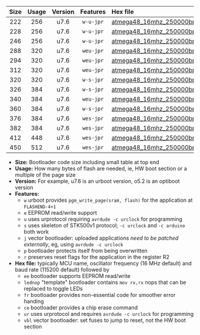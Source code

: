 |Size|Usage|Version|Features|Hex file|
|:-:|:-:|:-:|:-:|:--|
|222|256|u7.6|`w-u-jpr`|[atmega48_16mhz_250000bps_ur_vbl.hex](https://raw.githubusercontent.com/stefanrueger/urboot/main/bootloaders/atmega48/fcpu_16mhz/250000_bps/atmega48_16mhz_250000bps_ur_vbl.hex)|
|228|256|u7.6|`w-u-jpr`|[atmega48_16mhz_250000bps_lednop_ur_vbl.hex](https://raw.githubusercontent.com/stefanrueger/urboot/main/bootloaders/atmega48/fcpu_16mhz/250000_bps/atmega48_16mhz_250000bps_lednop_ur_vbl.hex)|
|246|256|u7.6|`w-u-jpr`|[atmega48_16mhz_250000bps_lednop_fr_ur_vbl.hex](https://raw.githubusercontent.com/stefanrueger/urboot/main/bootloaders/atmega48/fcpu_16mhz/250000_bps/atmega48_16mhz_250000bps_lednop_fr_ur_vbl.hex)|
|288|320|u7.6|`weu-jpr`|[atmega48_16mhz_250000bps_ee_ur_vbl.hex](https://raw.githubusercontent.com/stefanrueger/urboot/main/bootloaders/atmega48/fcpu_16mhz/250000_bps/atmega48_16mhz_250000bps_ee_ur_vbl.hex)|
|294|320|u7.6|`weu-jpr`|[atmega48_16mhz_250000bps_ee_lednop_ur_vbl.hex](https://raw.githubusercontent.com/stefanrueger/urboot/main/bootloaders/atmega48/fcpu_16mhz/250000_bps/atmega48_16mhz_250000bps_ee_lednop_ur_vbl.hex)|
|312|320|u7.6|`weu-jpr`|[atmega48_16mhz_250000bps_ee_lednop_fr_ur_vbl.hex](https://raw.githubusercontent.com/stefanrueger/urboot/main/bootloaders/atmega48/fcpu_16mhz/250000_bps/atmega48_16mhz_250000bps_ee_lednop_fr_ur_vbl.hex)|
|320|320|u7.6|`w-s-jpr`|[atmega48_16mhz_250000bps_vbl.hex](https://raw.githubusercontent.com/stefanrueger/urboot/main/bootloaders/atmega48/fcpu_16mhz/250000_bps/atmega48_16mhz_250000bps_vbl.hex)|
|326|384|u7.6|`w-s-jpr`|[atmega48_16mhz_250000bps_lednop_vbl.hex](https://raw.githubusercontent.com/stefanrueger/urboot/main/bootloaders/atmega48/fcpu_16mhz/250000_bps/atmega48_16mhz_250000bps_lednop_vbl.hex)|
|340|384|u7.6|`weu-jpr`|[atmega48_16mhz_250000bps_ee_lednop_fr_ce_ur_vbl.hex](https://raw.githubusercontent.com/stefanrueger/urboot/main/bootloaders/atmega48/fcpu_16mhz/250000_bps/atmega48_16mhz_250000bps_ee_lednop_fr_ce_ur_vbl.hex)|
|360|384|u7.6|`w-s-jpr`|[atmega48_16mhz_250000bps_lednop_fr_vbl.hex](https://raw.githubusercontent.com/stefanrueger/urboot/main/bootloaders/atmega48/fcpu_16mhz/250000_bps/atmega48_16mhz_250000bps_lednop_fr_vbl.hex)|
|376|384|u7.6|`wes-jpr`|[atmega48_16mhz_250000bps_ee_vbl.hex](https://raw.githubusercontent.com/stefanrueger/urboot/main/bootloaders/atmega48/fcpu_16mhz/250000_bps/atmega48_16mhz_250000bps_ee_vbl.hex)|
|382|384|u7.6|`wes-jpr`|[atmega48_16mhz_250000bps_ee_lednop_vbl.hex](https://raw.githubusercontent.com/stefanrueger/urboot/main/bootloaders/atmega48/fcpu_16mhz/250000_bps/atmega48_16mhz_250000bps_ee_lednop_vbl.hex)|
|412|448|u7.6|`wes-jpr`|[atmega48_16mhz_250000bps_ee_lednop_fr_vbl.hex](https://raw.githubusercontent.com/stefanrueger/urboot/main/bootloaders/atmega48/fcpu_16mhz/250000_bps/atmega48_16mhz_250000bps_ee_lednop_fr_vbl.hex)|
|450|512|u7.6|`wes-jpr`|[atmega48_16mhz_250000bps_ee_lednop_fr_ce_vbl.hex](https://raw.githubusercontent.com/stefanrueger/urboot/main/bootloaders/atmega48/fcpu_16mhz/250000_bps/atmega48_16mhz_250000bps_ee_lednop_fr_ce_vbl.hex)|

- **Size:** Bootloader code size including small table at top end
- **Usage:** How many bytes of flash are needed, ie, HW boot section or a multiple of the page size
- **Version:** For example, u7.6 is an urboot version, o5.2 is an optiboot version
- **Features:**
  + `w` urboot provides `pgm_write_page(sram, flash)` for the application at `FLASHEND-4+1`
  + `e` EEPROM read/write support
  + `u` uses urprotocol requiring `avrdude -c urclock` for programming
  + `s` uses skeleton of STK500v1 protocol; `-c urclock` and `-c arduino` both work
  + `j` vector bootloader: uploaded applications *need to be patched externally*, eg, using `avrdude -c urclock`
  + `p` bootloader protects itself from being overwritten
  + `r` preserves reset flags for the application in the register R2
- **Hex file:** typically MCU name, oscillator frequency (16 MHz default) and baud rate (115200 default) followed by
  + `ee` bootloader supports EEPROM read/write
  + `lednop` "template" bootloader contains `mov rx,rx` nops that can be replaced to toggle LEDs
  + `fr` bootloader provides non-essential code for smoother error handing
  + `ce` bootloader provides a chip erase command
  + `ur` uses urprotocol and requires `avrdude -c urclock` for programming
  + `vbl` vector bootloader: set fuses to jump to reset, not the HW boot section
